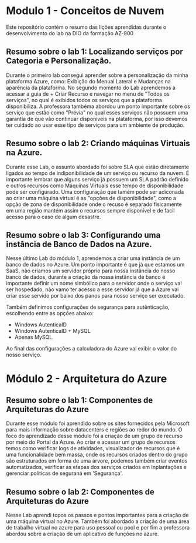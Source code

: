 # Modulo 1 - Conceitos de Nuvem
Este repositório contém o resumo das lições aprendidas durante o desenvolvimento do lab na DIO da formação AZ-900

## Resumo sobre o lab 1: Localizando serviços por Categoria e Personalização.
Durante o primeiro lab consegui aprender sobre a personalização da minha plataforma Azure, como: Exibição do Menual Lateral e Mudanças na aparência da plataforma. No segundo momento do Lab aprendemos a acessar a guia de + Criar Recurso e navegar no menu de  "Todos os serviços", no qual é exibidos todos os serviços que a plataforma disponibiliza. A professora tambéma abordou um ponto importante sobre os serviço que estão como  "Prévia" no qual esses serviços não possuem uma garantia de que vão continuar disponiveis na plataforma, por isso devemos ter cuidado ao usar esse tipo de serviços para um ambiente de produção.

## Resumo sobre o lab 2: Criando máquinas Virtuais na Azure.

Durante esse Lab, o assunto abordado foi sobre SLA que estão diretamente ligados ao tempo de indiponibilidade de um serviço ou recurso da nuvem. 
É importante lembrar que alguns serviço já possuem um SLA padrão definido e outros recursos como Máquinas Virtuais esse tempo de disponibilidade pode ser configurado.
Uma configuração que tamém pode ser adiconada ao criar uma máquina virtual é as "opções de disponibilidade", como a opção de zona de disponibilidade onde o recuso é separado fisicamente em uma região mantém assim o recursos sempre disponível e de facil acesso para o caso de algum desastre.

## Resumo sobre o lab 3: Configurando uma instância de Banco de Dados na Azure.

Nesse último Lab do módulo 1, aprendemos a criar uma instância de um banco de dados no Azure. Um ponto importante é que já que estamos um SaaS, não criamos um servidor próprio para nossa instância do nosso banco de dados, durante a criação da nossa instância de banco é importante definir um nome simbólico para o servidor onde o serviço vai ser hospedado, não vamo ter acesso a esse servidor já que a Azure vai criar esse servido por baixo dos panos para nosso serviço ser executado.

Também definimos configurações de segurança para autênticação, escolhendo entre as opções abaixo:
 - Windows AutenticaID
 - Windows AutenticaID + MySQL
 - Apenas MySQL.

Ao final das configurações a calculadora do Azure vai exibir o valor do nosso serviço.

# Módulo 2 - Arquitetura do Azure

## Resumo sobre o lab 1: Componentes de Arquiteturas do Azure

Durante esse módulo foi aprendido sobre os sites fornecidos pela Microsoft para mais informação sobre datacenters e regiões ao redor do mundo.
O foco do aprendizado desse módulo foi a criação de um grupo de recurso por meio do Portal da Azure. Ao criar e acessar um grupo de recursos temos como verificar logs de atividades, visualizador de recursos que é uma funcionalidade bem massa, onde os recursos criados dentro do grupo são estruturados em forma de uma árvore, podemos também criar eventos automatizados, verificar as etapas dos serviços criados em Inplantações e gerenciar politicas de seguraná em 'Segurança'. 

## Resumo sobre o lab 2: Componentes de Arquiteturas do Azure
Nesse Lab aprendi topos os passos e pontos importantes para a criação de uma máquina virtual no Azure. Também foi abordado a criação de uma área de trabalho virtual no azure para uso pessoal ou pool e por fim a professora abordou sobre a criação de um aplicativo de funções no azure.
